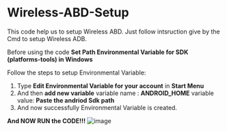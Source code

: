 # Wireless-ABD-Setup
This code help us to setup Wireless ABD.
Just follow intsruction give by the Cmd to setup Wireless ADB.

Before using the code **Set Path Environmental Variable for SDK (platforms-tools) in Windows**

Follow the steps to setup Environmental Variable:
1) Type **Edit Environmental Variable for your account** in **Start Menu**
2) And then **add new variable**
           variable name : **ANDROID_HOME**
           variable value: **Paste the andriod Sdk path**
3) And now successfully Environmental Variable is created.

**And NOW RUN the CODE!!!**
![image](https://user-images.githubusercontent.com/49812701/83906158-b0146300-a780-11ea-9d54-7ee08902a131.png)
